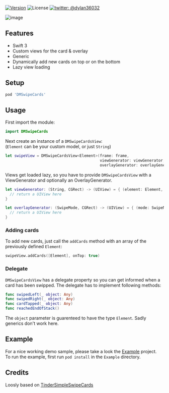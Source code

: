 [![Version](https://img.shields.io/cocoapods/v/DMSwipeCards.svg?style=flat)](http://cocoadocs.org/docsets/DMSwipeCards)
![License](https://img.shields.io/cocoapods/l/DMSwipeCards.svg?style=flat)
[![twitter: @dylan36032](http://img.shields.io/badge/twitter-%40dylan36032-blue.svg?style=flat)](https://twitter.com/dylan36032)

![image](screenshot_1482145004.png)

## Features

- Swift 3
- Custom views for the card & overlay
- Generic
- Dynamically add new cards on top or on the bottom
- Lazy view loading

## Setup
```ruby
pod 'DMSwipeCards'
```	

## Usage

First import the module:
```swift
import DMSwipeCards
```	

Next create an instance of a `DMSwipeCardsView`:  
(`Element` can be your custom model, or just `String`)
```swift
let swipeView = DMSwipeCardsView<Element>(frame: frame,
                                          viewGenerator: viewGenerator,
                                          overlayGenerator: overlayGenerator)
```	                          
Views get loaded lazy, so you have to provide `DMSwipeCardsView` with a ViewGenerator and optionally an OverlayGenerator.
```swift
let viewGenerator: (String, CGRect) -> (UIView) = { (element: Element, frame: CGRect) -> (UIView) in
  // return a UIView here
}

let overlayGenerator: (SwipeMode, CGRect) -> (UIView) = { (mode: SwipeMode, frame: CGRect) -> (UIView) in
  // return a UIView here
}
```
### Adding cards

To add new cards, just call the `addCards` method with an array of the previously defined `Element`:
```swift
swipeView.addCards([Element], onTop: true)
```
### Delegate

`DMSwipeCardsView` has a delegate property so you can get informed when a card has been swipped. The delegate has to implement following methods:
```swift
func swipedLeft(_ object: Any)
func swipedRight(_ object: Any)
func cardTapped(_ object: Any)
func reachedEndOfStack()
```
The `object` parameter is guarenteed to have the type `Element`. Sadly generics don't work here.  


## Example

For a nice working demo sample, please take a look the [Example](https://github.com/D-32/DMSwipeCards/tree/master/Example) project.  
To run the example, first run `pod install` in the `Example` directory.

## Credits
Loosly based on [TinderSimpleSwipeCards](https://github.com/cwRichardKim/TinderSimpleSwipeCards)

